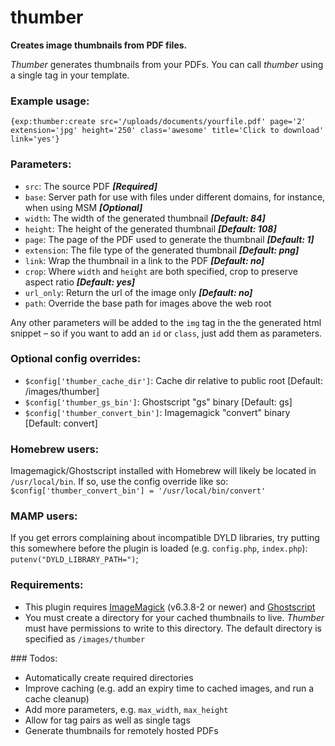 # thumber

__Creates image thumbnails from PDF files.__

_Thumber_ generates thumbnails from your PDFs. You can call _thumber_ using a single tag in your template.

### Example usage:

```
{exp:thumber:create src='/uploads/documents/yourfile.pdf' page='2' extension='jpg' height='250' class='awesome' title='Click to download' link='yes'}
```

### Parameters:
 - `src`: The source PDF ___[Required]___
 - `base`: Server path for use with files under different domains, for instance, when using MSM ___[Optional]___
 - `width`: The width of the generated thumbnail ___[Default: 84]___
 - `height`: The height of the generated thumbnail ___[Default: 108]___
 - `page`: The page of the PDF used to generate the thumbnail ___[Default: 1]___
 - `extension`: The file type of the generated thumbnail ___[Default: png]___
 - `link`: Wrap the thumbnail in a link to the PDF ___[Default: no]___
 - `crop`: Where `width` and `height` are both specified, crop to preserve aspect ratio ___[Default: yes]___
 - `url_only`: Return the url of the image only ___[Default: no]___
 - `path`: Override the base path for images above the web root

Any other parameters will be added to the `img` tag in the the generated html snippet – so if you want to add an `id` or `class`, just add them as parameters.

### Optional config overrides:
 - `$config['thumber_cache_dir']`: Cache dir relative to public root [Default: /images/thumber]
 - `$config['thumber_gs_bin']`: Ghostscript "gs" binary [Default: gs]
 - `$config['thumber_convert_bin']`: Imagemagick "convert" binary [Default: convert]

### Homebrew users:
Imagemagick/Ghostscript installed with Homebrew will likely be located in `/usr/local/bin`. If so, use the config override like so:
`$config['thumber_convert_bin'] = '/usr/local/bin/convert'`

### MAMP users:
If you get errors complaining about incompatible DYLD libraries, try putting this somewhere before the plugin is loaded (e.g. `config.php`, `index.php`):
`putenv("DYLD_LIBRARY_PATH=")`;

### Requirements:
 - This plugin requires [ImageMagick](http://www.imagemagick.org/) (v6.3.8-2 or newer) and [Ghostscript](http://www.ghostscript.com/)
 - You must create a directory for your cached thumbnails to live. _Thumber_ must have permissions to write to this directory. The default directory is specified as `/images/thumber`

### Todos:
 - Automatically create required directories
 - Improve caching (e.g. add an expiry time to cached images, and run a cache cleanup)
 - Add more parameters, e.g. `max_width`, `max_height`
 - Allow for tag pairs as well as single tags
 - Generate thumbnails for remotely hosted PDFs
